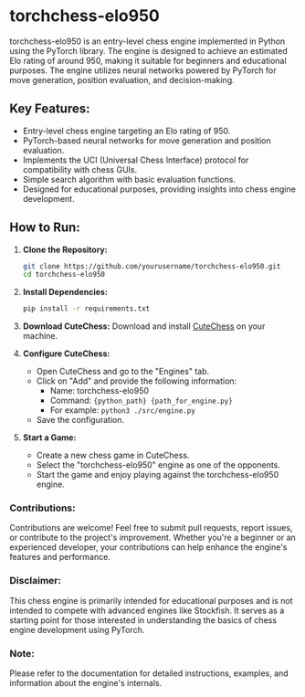 # torchchess-elo950
torchchess-elo950 is an entry-level chess engine implemented in Python using the PyTorch library. The engine is designed to achieve an estimated Elo rating of around 950, making it suitable for beginners and educational purposes. The engine utilizes neural networks powered by PyTorch for move generation, position evaluation, and decision-making.

## Key Features:
- Entry-level chess engine targeting an Elo rating of 950.
- PyTorch-based neural networks for move generation and position evaluation.
- Implements the UCI (Universal Chess Interface) protocol for compatibility with chess GUIs.
- Simple search algorithm with basic evaluation functions.
- Designed for educational purposes, providing insights into chess engine development.

## How to Run:
1. **Clone the Repository:**
   ```bash
   git clone https://github.com/yourusername/torchchess-elo950.git
   cd torchchess-elo950
   ```

2. **Install Dependencies:**
   ```bash
   pip install -r requirements.txt
   ```

3. **Download CuteChess:**
   Download and install [CuteChess](https://github.com/cutechess/cutechess/releases) on your machine.

4. **Configure CuteChess:**
   - Open CuteChess and go to the "Engines" tab.
   - Click on "Add" and provide the following information:
     - Name: torchchess-elo950
     - Command: `{python_path} {path_for_engine.py}`
     - For example: `python3 ./src/engine.py`
   - Save the configuration.

5. **Start a Game:**
   - Create a new chess game in CuteChess.
   - Select the "torchchess-elo950" engine as one of the opponents.
   - Start the game and enjoy playing against the torchchess-elo950 engine.

### Contributions:
Contributions are welcome! Feel free to submit pull requests, report issues, or contribute to the project's improvement. Whether you're a beginner or an experienced developer, your contributions can help enhance the engine's features and performance.

### Disclaimer:
This chess engine is primarily intended for educational purposes and is not intended to compete with advanced engines like Stockfish. It serves as a starting point for those interested in understanding the basics of chess engine development using PyTorch.

### Note:
Please refer to the documentation for detailed instructions, examples, and information about the engine's internals.
